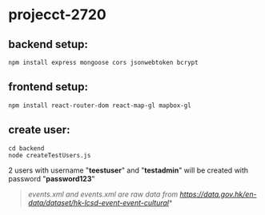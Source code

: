 # projecct-2720

## backend setup:

```
npm install express mongoose cors jsonwebtoken bcrypt
```

## frontend setup:

```
npm install react-router-dom react-map-gl mapbox-gl
```

## create user:

```
cd backend
node createTestUsers.js
```
2 users with username "**teestuser**" and "**testadmin**" will be created with password "**password123**"


> *events.xml and events.xml are raw data from https://data.gov.hk/en-data/dataset/hk-lcsd-event-event-cultural**
